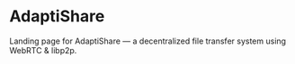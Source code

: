 # AdaptiShare
Landing page for AdaptiShare — a decentralized file transfer system using WebRTC &amp; libp2p.
